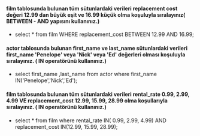 #### film tablosunda bulunan tüm sütunlardaki verileri replacement cost değeri 12.99 dan büyük eşit ve 16.99 küçük olma koşuluyla sıralayınız( BETWEEN - AND yapısını kullanınız.)

- select  *  from film WHERE replacement_cost BETWEEN 12.99 AND 16.99;

#### actor tablosunda bulunan first_name ve last_name sütunlardaki verileri first_name 'Penelope' veya 'Nick' veya 'Ed' değerleri olması koşuluyla sıralayınız. ( IN operatörünü kullanınız.)

- select first_name ,last_name from actor where first_name IN('Penelope','Nick','Ed');

#### film tablosunda bulunan tüm sütunlardaki verileri rental_rate 0.99, 2.99, 4.99 VE replacement_cost 12.99, 15.99, 28.99 olma koşullarıyla sıralayınız. ( IN operatörünü kullanınız.)

- select * from film where rental_rate IN( 0.99, 2.99, 4.99) AND replacement_cost IN(12.99, 15.99, 28.99);
